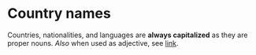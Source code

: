 # Country names

Countries, nationalities, and languages are **always capitalized** as they are proper nouns. *Also* when used as adjective, see [link](http://english.stackexchange.com/questions/381/when-should-the-word-english-be-capitalized).
